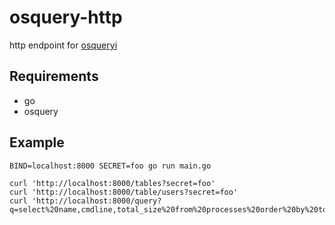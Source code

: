 # osquery-http
http endpoint for [osqueryi](https://github.com/facebook/osquery)

## Requirements

* go
* osquery

## Example

```
BIND=localhost:8000 SECRET=foo go run main.go

curl 'http://localhost:8000/tables?secret=foo'
curl 'http://localhost:8000/table/users?secret=foo'
curl 'http://localhost:8000/query?q=select%20name,cmdline,total_size%20from%20processes%20order%20by%20total_size%20desc%20limit%2010&secret=foo'
````